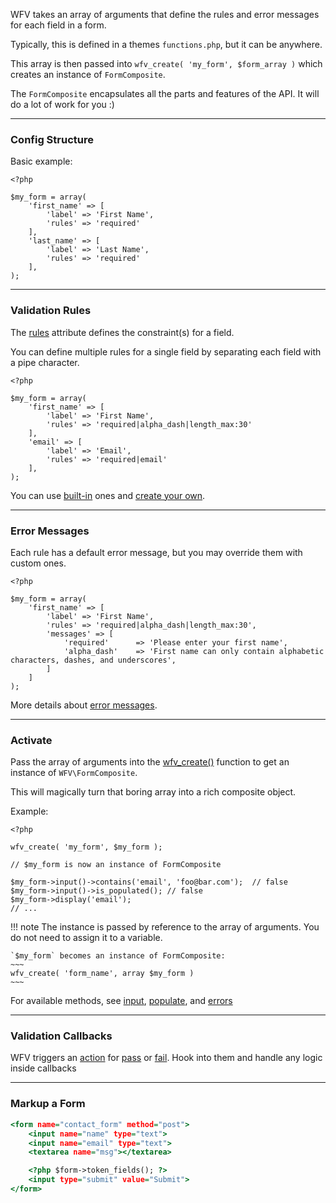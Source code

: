 

WFV takes an array of arguments that define the rules and error messages for each field in a form.

Typically, this is defined in a themes `functions.php`, but it can be anywhere.

This array is then passed into `wfv_create( 'my_form', $form_array )` which creates an instance of `FormComposite`.

The `FormComposite` encapsulates all the parts and features of the API. It will do a lot of work for you :)

---

### **Config Structure**

Basic example:
~~~~{.php}
<?php

$my_form = array(
    'first_name' => [
        'label' => 'First Name',
        'rules' => 'required'
    ],
    'last_name' => [
        'label' => 'Last Name',
        'rules' => 'required'
    ],
);
~~~~

---

### **Validation Rules**
The [rules](/guide/rules/) attribute defines the constraint(s) for a field.

You can define multiple rules for a single field by separating each field with a pipe character.
~~~~{.php}
<?php

$my_form = array(
    'first_name' => [
        'label' => 'First Name',
        'rules' => 'required|alpha_dash|length_max:30'
    ],
    'email' => [
        'label' => 'Email',
        'rules' => 'required|email'
    ],
);
~~~~
You can use [built-in](/guide/rules/#built-in) ones and [create your own](/guide/rules/#custom).

---

### **Error Messages**
Each rule has a default error message, but you may override them with custom ones.
~~~~{.php}
<?php

$my_form = array(
    'first_name' => [
        'label' => 'First Name',
        'rules' => 'required|alpha_dash|length_max:30',
        'messages' => [
            'required'      => 'Please enter your first name',
            'alpha_dash'    => 'First name can only contain alphabetic characters, dashes, and underscores',
        ]
    ]
);
~~~~
More details about [error messages](/guide/messages).

---

### **Activate**
Pass the array of arguments into the [wfv_create()](/guide/create) function to get an instance of `WFV\FormComposite`.

This will magically turn that boring array into a rich composite object.

Example:
~~~~{.php}
<?php

wfv_create( 'my_form', $my_form );

// $my_form is now an instance of FormComposite

$my_form->input()->contains('email', 'foo@bar.com');  // false
$my_form->input()->is_populated(); // false
$my_form->display('email');
// ...
~~~~

!!! note
    The instance is passed by reference to the array of arguments. You do not need to assign it to a variable.

    `$my_form` becomes an instance of FormComposite:
    ~~~
    wfv_create( 'form_name', array $my_form )
    ~~~

For available methods, see [input](/guide/input/), [populate](/guide/populate/), and [errors](/guide/errors/)

---

### **Validation Callbacks**

WFV triggers an [action](/guide/hooks) for [pass](/guide/hooks/#pass) or [fail](/guide/hooks/#fail). Hook into them and handle any logic inside callbacks

---

### **Markup a Form**

~~~~.html
<form name="contact_form" method="post">
    <input name="name" type="text">
    <input name="email" type="text">
    <textarea name="msg"></textarea>

    <?php $form->token_fields(); ?>
    <input type="submit" value="Submit">
</form>
~~~~
